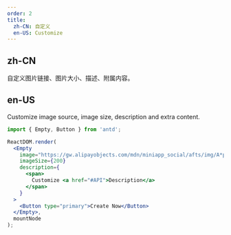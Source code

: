 ```yaml
---
order: 2
title:
  zh-CN: 自定义
  en-US: Customize
---
```


## zh-CN

自定义图片链接、图片大小、描述、附属内容。

## en-US

Customize image source, image size, description and extra content.

```jsx
import { Empty, Button } from 'antd';

ReactDOM.render(
  <Empty
    image="https://gw.alipayobjects.com/mdn/miniapp_social/afts/img/A*pevERLJC9v0AAAAAAAAAAABjAQAAAQ/original"
    imageSize={200}
    description={
      <span>
        Customize <a href="#API">Description</a>
      </span>
    }
  >
    <Button type="primary">Create Now</Button>
  </Empty>,
  mountNode
);
```
